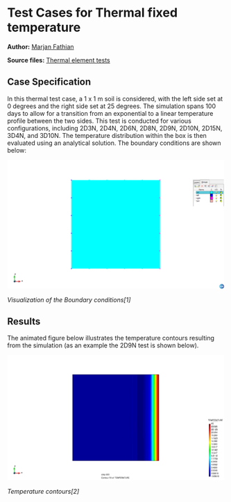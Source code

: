 # Test Cases for Thermal fixed temperature

**Author:** [Marjan Fathian](https://github.com/indigocoral)

**Source files:** [Thermal element tests](https://github.com/KratosMultiphysics/Kratos/tree/master/applications/GeoMechanicsApplication/tests/test_thermal_element)


## Case Specification
In this thermal test case, a 1 x 1 m soil is considered, with the left side set at 0 degrees and the right side set at 25 degrees. The simulation spans 100 days to allow for a transition from an exponential to a linear temperature profile between the two sides. This test is conducted for various configurations, including 2D3N, 2D4N, 2D6N, 2D8N, 2D9N, 2D10N, 2D15N, 3D4N, and 3D10N. The temperature distribution within the box is then evaluated using an analytical solution.
The boundary conditions are shown below:

<img src="../data/test_temperature_boundary_conditions.png" width="500">

_Visualization of the Boundary conditions[1]_


## Results

The animated figure below illustrates the temperature contours resulting from the simulation (as an example the 2D9N test is shown below).

<img src="../data/test_thermal_fixed_temperature_2D9N_result.gif" width="500">

_Temperature contours[2]_


